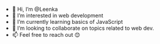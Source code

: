 - 👋 Hi, I’m @Leenka
- 👀 I’m interested in web development
- 🌱 I’m currently learning basics of JavaScript
- 💞️ I’m looking to collaborate on topics related to web dev.
- 📫 Feel free to reach out 😊

<!---
Leenka/Leenka is a ✨ special ✨ repository because its `README.md` (this file) appears on your GitHub profile.
You can click the Preview link to take a look at your changes.
--->
